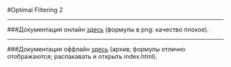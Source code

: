 #Optimal Filtering 2

***

###Документация онлайн [здесь](https://fedorovpavel.github.io) (формулы в png: качество плохое).

***

###Документация оффлайн [здесь](https://goo.gl/Z0lin9) (архив; формулы отлично отображаются; распакавать и открыть index.html).
